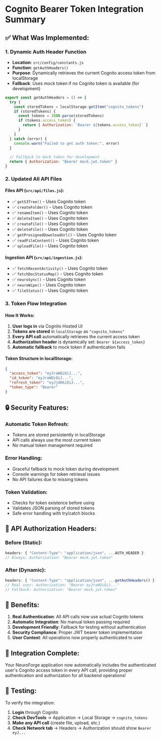 # Cognito Bearer Token Integration Summary

## ✅ **What Was Implemented:**

### 1. **Dynamic Auth Header Function**
- **Location**: `src/config/constants.js`
- **Function**: `getAuthHeaders()`
- **Purpose**: Dynamically retrieves the current Cognito access token from localStorage
- **Fallback**: Uses mock token if no Cognito token is available (for development)

```javascript
export const getAuthHeaders = () => {
  try {
    const storedTokens = localStorage.getItem("cognito_tokens")
    if (storedTokens) {
      const tokens = JSON.parse(storedTokens)
      if (tokens.access_token) {
        return { Authorization: `Bearer ${tokens.access_token}` }
      }
    }
  } catch (error) {
    console.warn("Failed to get auth token:", error)
  }
  
  // Fallback to mock token for development
  return { Authorization: "Bearer mock.jwt.token" }
}
```

### 2. **Updated All API Files**

#### **Files API** (`src/api/files.js`):
- ✅ `getS3Tree()` - Uses Cognito token
- ✅ `createFolder()` - Uses Cognito token
- ✅ `renameItem()` - Uses Cognito token
- ✅ `deleteItem()` - Uses Cognito token
- ✅ `createFile()` - Uses Cognito token
- ✅ `deleteFile()` - Uses Cognito token
- ✅ `getPresignedDownloadUrl()` - Uses Cognito token
- ✅ `readFileContent()` - Uses Cognito token
- ✅ `uploadFile()` - Uses Cognito token

#### **Ingestion API** (`src/api/ingestion.js`):
- ✅ `fetchRecentActivity()` - Uses Cognito token
- ✅ `fetchDocStatusMap()` - Uses Cognito token
- ✅ `neuroSync()` - Uses Cognito token
- ✅ `neuroWipe()` - Uses Cognito token
- ✅ `fileStatus()` - Uses Cognito token

### 3. **Token Flow Integration**

#### **How It Works:**
1. **User logs in** via Cognito Hosted UI
2. **Tokens are stored** in `localStorage` as `"cognito_tokens"`
3. **Every API call** automatically retrieves the current access token
4. **Authorization header** is dynamically set: `Bearer ${access_token}`
5. **Automatic fallback** to mock token if authentication fails

#### **Token Structure in localStorage:**
```json
{
  "access_token": "eyJraWQiOiJ...", 
  "id_token": "eyJraWQiOiJ...",
  "refresh_token": "eyJjdHkiOiJ...",
  "token_type": "Bearer"
}
```

## 🔒 **Security Features:**

### **Automatic Token Refresh:**
- Tokens are stored persistently in localStorage
- API calls always use the most current token
- No manual token management required

### **Error Handling:**
- Graceful fallback to mock token during development
- Console warnings for token retrieval issues
- No API failures due to missing tokens

### **Token Validation:**
- Checks for token existence before using
- Validates JSON parsing of stored tokens
- Safe error handling with try/catch blocks

## 🎯 **API Authorization Headers:**

### **Before (Static):**
```javascript
headers: { "Content-Type": "application/json", ...AUTH_HEADER }
// Always: Authorization: "Bearer mock.jwt.token"
```

### **After (Dynamic):**
```javascript
headers: { "Content-Type": "application/json", ...getAuthHeaders() }
// Real user: Authorization: "Bearer eyJraWQiOiJ..."
// Fallback: Authorization: "Bearer mock.jwt.token"
```

## 🚀 **Benefits:**

1. **Real Authentication**: All API calls now use actual Cognito tokens
2. **Automatic Integration**: No manual token passing required
3. **Development Friendly**: Fallback for testing without authentication
4. **Security Compliance**: Proper JWT bearer token implementation
5. **User Context**: All operations now properly authenticated to user

## 🎉 **Integration Complete:**

Your NeuroForge application now automatically includes the authenticated user's Cognito access token in every API call, providing proper authentication and authorization for all backend operations!

## 🔧 **Testing:**

To verify the integration:
1. **Login** through Cognito
2. **Check DevTools** → Application → Local Storage → `cognito_tokens`
3. **Make any API call** (create file, upload, etc.)
4. **Check Network tab** → Headers → Authorization should show `Bearer eyJ...`
